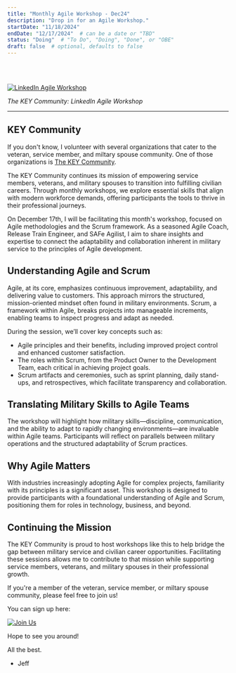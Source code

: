```yaml
---
title: "Monthly Agile Workshop - Dec24"
description: "Drop in for an Agile Workshop."
startDate: "11/18/2024"
endDate: "12/17/2024"  # can be a date or "TBD"
status: "Doing"  # "To Do", "Doing", "Done", or "OBE"
draft: false  # optional, defaults to false
---
```


<br/><br/>

<a href="https://www.linkedin.com/company/thekeyteamdomingo/posts/" target="_blank">
    <img src="/img/LIAWS.jpg" alt="LinkedIn Agile Workshop">
</a>

<p><em>The KEY Community: LinkedIn Agile Workshop</em></p>

---

## KEY Community

If you don't know, I volunteer with several organizations that cater to the veteran, service member, and miltary spouse community. One of those organizations is [The KEY Community](https://www.thekeycommunity.org/).

The KEY Community continues its mission of empowering service members, veterans, and military spouses to transition into fulfilling civilian careers. Through monthly workshops, we explore essential skills that align with modern workforce demands, offering participants the tools to thrive in their professional journeys.

On December 17th, I will be facilitating this month's workshop, focused on Agile methodologies and the Scrum framework. As a seasoned Agile Coach, Release Train Engineer, and SAFe Agilist, I aim to share insights and expertise to connect the adaptability and collaboration inherent in military service to the principles of Agile development.

## Understanding Agile and Scrum

Agile, at its core, emphasizes continuous improvement, adaptability, and delivering value to customers. This approach mirrors the structured, mission-oriented mindset often found in military environments. Scrum, a framework within Agile, breaks projects into manageable increments, enabling teams to inspect progress and adapt as needed.

During the session, we’ll cover key concepts such as:

- Agile principles and their benefits, including improved project control and enhanced customer satisfaction.
- The roles within Scrum, from the Product Owner to the Development Team, each critical in achieving project goals.
- Scrum artifacts and ceremonies, such as sprint planning, daily stand-ups, and retrospectives, which facilitate transparency and collaboration.

## Translating Military Skills to Agile Teams

The workshop will highlight how military skills—discipline, communication, and the ability to adapt to rapidly changing environments—are invaluable within Agile teams. Participants will reflect on parallels between military operations and the structured adaptability of Scrum practices.

## Why Agile Matters

With industries increasingly adopting Agile for complex projects, familiarity with its principles is a significant asset. This workshop is designed to provide participants with a foundational understanding of Agile and Scrum, positioning them for roles in technology, business, and beyond.

## Continuing the Mission

The KEY Community is proud to host workshops like this to help bridge the gap between military service and civilian career opportunities. Facilitating these sessions allows me to contribute to that mission while supporting service members, veterans, and military spouses in their professional growth.

If you're a member of the veteran, service member, or miltary spouse community, please feel free to join us!

You can sign up here:

[![Join Us](https://img.shields.io/badge/Join%20the%20Workshop-Click%20Here-blue?style=for-the-badge)](https://www.eventbrite.com/e/key-virtual-scrum-agile-workshop-121724-tickets-1066182754319)


Hope to see you around!

All the best.

- Jeff